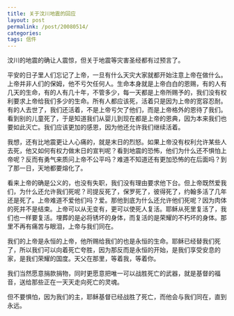 ```yaml
---
title: 关于汶川地震的回应
layout: post
permalink: /post/20080514/
categories:
tags: 信件
---
```


汶川的地震的确让人震惊，但关于地震等灾害圣经都有过预言了。

平安的日子里人们忘记了上帝，一旦有什么天灾大家就都开始注意上帝在做什么。上帝并非人们的保姆，他不亏欠任何人。生命本身就是上帝白白的恩赐，有的人有几天的生命，有的人有几十年，不管多少，每一天都是上帝所赐予的，我们没有权利要求上帝给我们多少的生命。所有人都应该死，活着只是因为上帝的宽容忍耐。有的人去世了，我们还活着，不是上帝亏欠了他们，而是上帝格外的恩待了我们。看到别的儿童死了，于是知道我们从婴儿到现在都是上帝的恩典，因为本来我们也要如此灭亡。我们应该更加的感恩，因为他还允许我们继续活着。

我想，还有比地震更让人心痛的，就是末日的烈怒。如果上帝没有权利允许某些人去死，他又如何有权力做末日的宣判呢？看到地震的恐怖，他们为什么还不惧怕上帝呢？反而有勇气来质问上帝不公平吗？难道不知道还有更加恐怖的在后面吗？到了那一日，天地都要熔化了。

看来上帝的确是公义的，也没有失职，我们没有理由要求他下台。但上帝既然爱我们，为什么还允许我们死呢？司提反死了，保罗死了，彼得死了，约翰多活了几年还是死了。上帝难道不爱他们吗？爱。那他到底为什么还允许他们死呢？因为肉体的死并不是结束。上帝可以从无变有，更可以使死人复活。耶稣从死里复活了，我们也一样要复活。埋葬的是必将锈坏的身体，而复活的是荣耀的不朽坏的身体。那里不再有痛苦与眼泪，上帝与我们同在。

我们的上帝是永恒的上帝，他所赐给我们的也是永恒的生命。耶稣已经替我们死了，所以我们可以向着死亡夸胜，因为那反而是永恒的开始，是我们享受安息的家，是我们荣耀的国度。天父在那里，等着我，等着你。

我们当然愿意捐款捐物，同时更愿意把唯一可以战胜死亡的武器，就是基督的福音，送给那些正在一天天走向死亡的灵魂。

但不要惧怕，因为我们的主，耶稣基督已经战胜了死亡，而他会与我们同在，直到永远。
